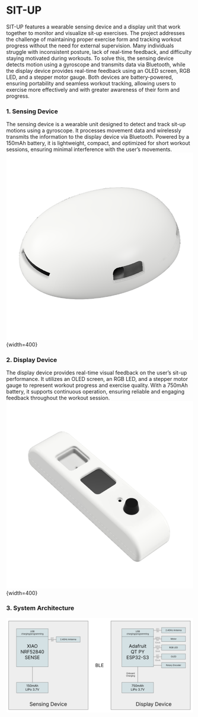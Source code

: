 # SIT-UP

SIT-UP features a wearable sensing device and a display unit that work together to monitor and visualize sit-up exercises. The project addresses the challenge of maintaining proper exercise form and tracking workout progress without the need for external supervision. Many individuals struggle with inconsistent posture, lack of real-time feedback, and difficulty staying motivated during workouts. To solve this, the sensing device detects motion using a gyroscope and transmits data via Bluetooth, while the display device provides real-time feedback using an OLED screen, RGB LED, and a stepper motor gauge. Both devices are battery-powered, ensuring portability and seamless workout tracking, allowing users to exercise more effectively and with greater awareness of their form and progress.

### 1. Sensing Device

The sensing device is a wearable unit designed to detect and track sit-up motions using a gyroscope. It processes movement data and wirelessly transmits the information to the display device via Bluetooth. Powered by a 150mAh battery, it is lightweight, compact, and optimized for short workout sessions, ensuring minimal interference with the user’s movements.
![Image of sensing device](./img/sensingdevice.png) {width=400}

### 2. Display Device

The display device provides real-time visual feedback on the user’s sit-up performance. It utilizes an OLED screen, an RGB LED, and a stepper motor gauge to represent workout progress and exercise quality. With a 750mAh battery, it supports continuous operation, ensuring reliable and engaging feedback throughout the workout session.
![Image of display device](./img/displaydevice.png) {width=400}

### 3. System Architecture

![Image of system architecture](./img/systemarchitecture.png)
